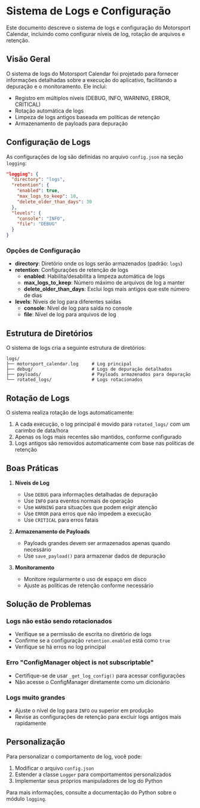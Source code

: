 # Sistema de Logs e Configuração

Este documento descreve o sistema de logs e configuração do Motorsport Calendar, incluindo como configurar níveis de log, rotação de arquivos e retenção.

## Visão Geral

O sistema de logs do Motorsport Calendar foi projetado para fornecer informações detalhadas sobre a execução do aplicativo, facilitando a depuração e o monitoramento. Ele inclui:

- Registro em múltiplos níveis (DEBUG, INFO, WARNING, ERROR, CRITICAL)
- Rotação automática de logs
- Limpeza de logs antigos baseada em políticas de retenção
- Armazenamento de payloads para depuração

## Configuração de Logs

As configurações de log são definidas no arquivo `config.json` na seção `logging`:

```json
"logging": {
  "directory": "logs",
  "retention": {
    "enabled": true,
    "max_logs_to_keep": 10,
    "delete_older_than_days": 30
  },
  "levels": {
    "console": "INFO",
    "file": "DEBUG"
  }
}
```

### Opções de Configuração

- **directory**: Diretório onde os logs serão armazenados (padrão: `logs`)
- **retention**: Configurações de retenção de logs
  - **enabled**: Habilita/desabilita a limpeza automática de logs
  - **max_logs_to_keep**: Número máximo de arquivos de log a manter
  - **delete_older_than_days**: Exclui logs mais antigos que este número de dias
- **levels**: Níveis de log para diferentes saídas
  - **console**: Nível de log para saída no console
  - **file**: Nível de log para arquivos de log

## Estrutura de Diretórios

O sistema de logs cria a seguinte estrutura de diretórios:

```
logs/
├── motorsport_calendar.log     # Log principal
├── debug/                      # Logs de depuração detalhados
├── payloads/                   # Payloads armazenados para depuração
└── rotated_logs/               # Logs rotacionados
```

## Rotação de Logs

O sistema realiza rotação de logs automaticamente:

1. A cada execução, o log principal é movido para `rotated_logs/` com um carimbo de data/hora
2. Apenas os logs mais recentes são mantidos, conforme configurado
3. Logs antigos são removidos automaticamente com base nas políticas de retenção

## Boas Práticas

1. **Níveis de Log**
   - Use `DEBUG` para informações detalhadas de depuração
   - Use `INFO` para eventos normais de operação
   - Use `WARNING` para situações que podem exigir atenção
   - Use `ERROR` para erros que não impedem a execução
   - Use `CRITICAL` para erros fatais

2. **Armazenamento de Payloads**
   - Payloads grandes devem ser armazenados apenas quando necessário
   - Use `save_payload()` para armazenar dados de depuração

3. **Monitoramento**
   - Monitore regularmente o uso de espaço em disco
   - Ajuste as políticas de retenção conforme necessário

## Solução de Problemas

### Logs não estão sendo rotacionados
- Verifique se a permissão de escrita no diretório de logs
- Confirme se a configuração `retention.enabled` está como `true`
- Verifique se há erros no log principal

### Erro "ConfigManager object is not subscriptable"
- Certifique-se de usar `_get_log_config()` para acessar configurações
- Não acesse o ConfigManager diretamente como um dicionário

### Logs muito grandes
- Ajuste o nível de log para `INFO` ou superior em produção
- Revise as configurações de retenção para excluir logs antigos mais rapidamente

## Personalização

Para personalizar o comportamento de log, você pode:

1. Modificar o arquivo `config.json`
2. Estender a classe `Logger` para comportamentos personalizados
3. Implementar seus próprios manipuladores de log do Python

Para mais informações, consulte a documentação do Python sobre o módulo `logging`.
